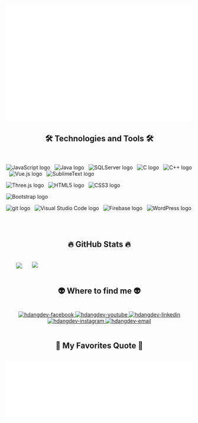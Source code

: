 <!-- Trungquandev -->
<a href="#" target="_blank">
  <img src="svg/trungquandev.svg" width="1200" alt="trungquandev-official" />
</a>

<h2 align="center">🛠 Technologies and Tools 🛠</h2>
<br>
<!-- https://simpleicons.org/ -->

<span><img src="https://img.shields.io/badge/JavaScript-282C34?logo=javascript&logoColor=3178C6" alt="JavaScript logo" title="JavaScript" height="25" /></span>
&nbsp;
<span><img src="https://img.shields.io/badge/Java-282C34?logo=java&logoColor=F7DF1E" alt="Java logo" title="Java" height="25" /></span>
&nbsp;
<span><img src="https://img.shields.io/badge/SQLServer-282C34?logo=sqlserver&logoColor=61DAFB" alt="SQLServer logo" title="SQLServer" height="25" /></span>
&nbsp;
<span><img src="https://img.shields.io/badge/C-282C34?logo=c&logoColor=764ABC" alt="C logo" title="C" height="25" /></span>
&nbsp;
<span><img src="https://img.shields.io/badge/C++-282C34?logo=c++&logoColor=764ABC" alt="C++ logo" title="C++" height="25" /></span>
&nbsp;
<span><img src="https://img.shields.io/badge/Vue.js-282C34?logo=vue.js&logoColor=4FC08D" alt="Vue.js logo" title="Vue.js" height="25" /></span>
&nbsp;
<span><img src="https://img.shields.io/badge/SublimeText-282C34?logo=sublimetext&logoColor=4FC08D" alt="SublimeText logo" title="SublimeText" height="25" /></span>
&nbsp;
<!-- <span><img src="https://img.shields.io/badge/Node.js-282C34?logo=node.js&logoColor=00F200" alt="Node.js logo" title="Node.js" height="25" /></span>
&nbsp;
<span><img src="https://img.shields.io/badge/Express-282C34?logo=express&logoColor=FFFFFF" alt="Express.js logo" title="Express.js" height="25" /></span>
&nbsp;
<span><img src="https://img.shields.io/badge/MongoDB-282C34?logo=mongodb&logoColor=47A248" alt="MongoDB logo" title="MongoDB" height="25" /></span>
&nbsp;
<span><img src="https://img.shields.io/badge/Tailwind%20CSS-282C34?logo=tailwind-css&logoColor=38B2AC" alt="TailwindCSS logo" title="TailwindCSS" height="25" /></span>
&nbsp; -->
<span><img src="https://img.shields.io/badge/Three.js-282C34?logo=three.js&logoColor=FFFFFF" alt="Three.js logo" title="Three.js" height="25" /></span>
&nbsp;
<span><img src="https://img.shields.io/badge/HTML5-282C34?logo=html5&logoColor=E34F26" alt="HTML5 logo" title="HTML5" height="25" /></span>
&nbsp;
<span><img src="https://img.shields.io/badge/CSS3-282C34?logo=css3&logoColor=1572B6" alt="CSS3 logo" title="CSS3" height="25" /></span>
&nbsp;
<!-- <span><img src="https://img.shields.io/badge/Sass-282C34?logo=sass&logoColor=CC6699" alt="SASS logo" title="SASS" height="25" /></span>
&nbsp; -->
<span><img src="https://img.shields.io/badge/Bootstrap-282C34?logo=bootstrap&logoColor=7952B3" alt="Bootstrap logo" title="Bootstrap" height="25" /></span>
&nbsp;
<!-- <span><img src="https://img.shields.io/badge/ESLint-282C34?logo=eslint&logoColor=4B32C3" alt="ESLint logo" title="ESLint" height="25" /></span>
&nbsp; -->
<span><img src="https://img.shields.io/badge/git-282C34?logo=git&logoColor=F05032" alt="git logo" title="git" height="25" /></span>
&nbsp;
<span><img src="https://img.shields.io/badge/VS%20Code-282C34?logo=visual-studio-code&logoColor=007ACC" alt="Visual Studio Code logo" title="Visual Studio Code" height="25" /></span>
&nbsp;
<span><img src="https://img.shields.io/badge/Firebase-282C34?logo=firebase&logoColor=FFCA28" alt="Firebase logo" title="Firebase" height="25" /></span>
&nbsp;
<span><img src="https://img.shields.io/badge/WordPress-282C34?logo=wordPress&logoColor=21759B" alt="WordPress logo" title="WordPress" height="25" /></span>
&nbsp;

<br>

<h2 align="center">🔥 GitHub Stats 🔥</h2>
<!-- https://github.com/anuraghazra/github-readme-stats -->
<br>
<div align=center>
  <a href="#" title="Hdangdev">
    <img width="315" align="center" src="https://github-readme-stats.vercel.app/api/top-langs/?username=hdangdev&hide=c%23,powershell,Mathematica,Ruby,Objective-C,Objective-C%2b%2b,Cuda&title_color=61dafb&text_color=ffffff&icon_color=61dafb&bg_color=20232a&langs_count=8&layout=compact&border_color=61dafb&hide_border=true" />
  </a>
  <a href="#" title="Hdangdev">
    <img align="right" width="434" src="https://github-readme-stats.vercel.app/api?username=hdangdev&show_icons=true&theme=react&border_color=61dafb&hide_border=true" />
  </a>
</div>

<br>

<h2 align="center">👽 Where to find me 👽</h2>
<br>
<!-- https://icons8.com -->
<div align="center">
<!--   <a href="https://trungquandev.com" target="blank">
    <img width="90" height="90" src="images/logo-trungquandev-transparent-bg-192x192.png" alt="trungquandev-blog" />
  </a> -->
  <a href="https://facebook.com/dangdeveloper" target="blank">
    <img src="https://img.icons8.com/bubbles/100/000000/facebook-new.png" alt="hdangdev-facebook" />
  </a>
  <a href="https://www.youtube.com/c/godtv69" target="blank">
    <img src="https://img.icons8.com/bubbles/100/000000/youtube-squared.png" alt="hdangdev-youtube" />
  </a>
  <a href="https://www.linkedin.com/in/tranhuudang" target="blank">
    <img src="https://img.icons8.com/bubbles/100/000000/linkedin.png" alt="hdangdev-linkedin" />
  </a>
  <a href="https://instagram.com/theanishtar" target="blank">
    <img src="https://img.icons8.com/bubbles/100/000000/instagram.png" alt="hdangdev-instagram" />
  </a>
  <a href="mailto:dangtt135@gmail.com" target="top">
    <img src="https://img.icons8.com/bubbles/100/000000/apple-mail.png" alt="hdangdev-email" />
  </a>
</div>

<br>

<h2 align="center">📑 My Favorites Quote 📑</h2>
<br>
<a href="#" target="_blank">
  <img src="svg/trungquandev-quotes.svg" width="846" height="150" alt="trungquandev-official" />
</a>

